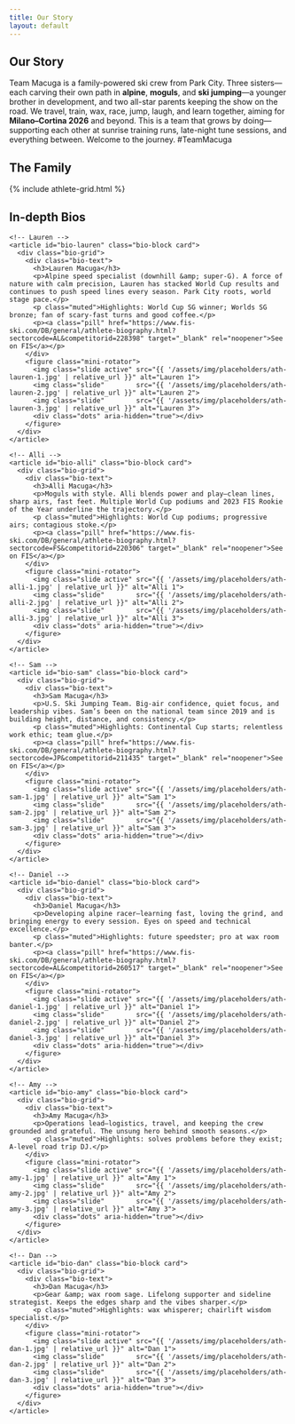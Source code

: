 ```yaml
---
title: Our Story
layout: default
---
```


<section class="container">
  <h1 class="section-title">Our Story</h1>
  <p class="lead">
    Team Macuga is a family-powered ski crew from Park City. Three sisters—each carving their own path in
    <strong>alpine</strong>, <strong>moguls</strong>, and <strong>ski jumping</strong>—a younger brother in development,
    and two all-star parents keeping the show on the road. We travel, train, wax, race, jump, laugh, and learn together,
    aiming for <strong>Milano–Cortina 2026</strong> and beyond. This is a team that grows by doing—supporting each other at
    sunrise training runs, late-night tune sessions, and everything between. Welcome to the journey. #TeamMacuga
  </p>
</section>

<section class="container">
  <h2 class="section-title">The Family</h2>
  <!-- Grid cards; each name links to an anchor below -->
  {% include athlete-grid.html %}
</section>

<section id="bios">
  <div class="container">
    <h2 class="section-title">In-depth Bios</h2>

    <!-- Lauren -->
    <article id="bio-lauren" class="bio-block card">
      <div class="bio-grid">
        <div class="bio-text">
          <h3>Lauren Macuga</h3>
          <p>Alpine speed specialist (downhill &amp; super-G). A force of nature with calm precision, Lauren has stacked World Cup results and continues to push speed lines every season. Park City roots, world stage pace.</p>
          <p class="muted">Highlights: World Cup SG winner; Worlds SG bronze; fan of scary-fast turns and good coffee.</p>
          <p><a class="pill" href="https://www.fis-ski.com/DB/general/athlete-biography.html?sectorcode=AL&competitorid=228398" target="_blank" rel="noopener">See on FIS</a></p>
        </div>
        <figure class="mini-rotator">
          <img class="slide active" src="{{ '/assets/img/placeholders/ath-lauren-1.jpg' | relative_url }}" alt="Lauren 1">
          <img class="slide"        src="{{ '/assets/img/placeholders/ath-lauren-2.jpg' | relative_url }}" alt="Lauren 2">
          <img class="slide"        src="{{ '/assets/img/placeholders/ath-lauren-3.jpg' | relative_url }}" alt="Lauren 3">
          <div class="dots" aria-hidden="true"></div>
        </figure>
      </div>
    </article>

    <!-- Alli -->
    <article id="bio-alli" class="bio-block card">
      <div class="bio-grid">
        <div class="bio-text">
          <h3>Alli Macuga</h3>
          <p>Moguls with style. Alli blends power and play—clean lines, sharp airs, fast feet. Multiple World Cup podiums and 2023 FIS Rookie of the Year underline the trajectory.</p>
          <p class="muted">Highlights: World Cup podiums; progressive airs; contagious stoke.</p>
          <p><a class="pill" href="https://www.fis-ski.com/DB/general/athlete-biography.html?sectorcode=FS&competitorid=220306" target="_blank" rel="noopener">See on FIS</a></p>
        </div>
        <figure class="mini-rotator">
          <img class="slide active" src="{{ '/assets/img/placeholders/ath-alli-1.jpg' | relative_url }}" alt="Alli 1">
          <img class="slide"        src="{{ '/assets/img/placeholders/ath-alli-2.jpg' | relative_url }}" alt="Alli 2">
          <img class="slide"        src="{{ '/assets/img/placeholders/ath-alli-3.jpg' | relative_url }}" alt="Alli 3">
          <div class="dots" aria-hidden="true"></div>
        </figure>
      </div>
    </article>

    <!-- Sam -->
    <article id="bio-sam" class="bio-block card">
      <div class="bio-grid">
        <div class="bio-text">
          <h3>Sam Macuga</h3>
          <p>U.S. Ski Jumping Team. Big-air confidence, quiet focus, and leadership vibes. Sam’s been on the national team since 2019 and is building height, distance, and consistency.</p>
          <p class="muted">Highlights: Continental Cup starts; relentless work ethic; team glue.</p>
          <p><a class="pill" href="https://www.fis-ski.com/DB/general/athlete-biography.html?sectorcode=JP&competitorid=211435" target="_blank" rel="noopener">See on FIS</a></p>
        </div>
        <figure class="mini-rotator">
          <img class="slide active" src="{{ '/assets/img/placeholders/ath-sam-1.jpg' | relative_url }}" alt="Sam 1">
          <img class="slide"        src="{{ '/assets/img/placeholders/ath-sam-2.jpg' | relative_url }}" alt="Sam 2">
          <img class="slide"        src="{{ '/assets/img/placeholders/ath-sam-3.jpg' | relative_url }}" alt="Sam 3">
          <div class="dots" aria-hidden="true"></div>
        </figure>
      </div>
    </article>

    <!-- Daniel -->
    <article id="bio-daniel" class="bio-block card">
      <div class="bio-grid">
        <div class="bio-text">
          <h3>Daniel Macuga</h3>
          <p>Developing alpine racer—learning fast, loving the grind, and bringing energy to every session. Eyes on speed and technical excellence.</p>
          <p class="muted">Highlights: future speedster; pro at wax room banter.</p>
          <p><a class="pill" href="https://www.fis-ski.com/DB/general/athlete-biography.html?sectorcode=AL&competitorid=260517" target="_blank" rel="noopener">See on FIS</a></p>
        </div>
        <figure class="mini-rotator">
          <img class="slide active" src="{{ '/assets/img/placeholders/ath-daniel-1.jpg' | relative_url }}" alt="Daniel 1">
          <img class="slide"        src="{{ '/assets/img/placeholders/ath-daniel-2.jpg' | relative_url }}" alt="Daniel 2">
          <img class="slide"        src="{{ '/assets/img/placeholders/ath-daniel-3.jpg' | relative_url }}" alt="Daniel 3">
          <div class="dots" aria-hidden="true"></div>
        </figure>
      </div>
    </article>

    <!-- Amy -->
    <article id="bio-amy" class="bio-block card">
      <div class="bio-grid">
        <div class="bio-text">
          <h3>Amy Macuga</h3>
          <p>Operations lead—logistics, travel, and keeping the crew grounded and grateful. The unsung hero behind smooth seasons.</p>
          <p class="muted">Highlights: solves problems before they exist; A-level road trip DJ.</p>
        </div>
        <figure class="mini-rotator">
          <img class="slide active" src="{{ '/assets/img/placeholders/ath-amy-1.jpg' | relative_url }}" alt="Amy 1">
          <img class="slide"        src="{{ '/assets/img/placeholders/ath-amy-2.jpg' | relative_url }}" alt="Amy 2">
          <img class="slide"        src="{{ '/assets/img/placeholders/ath-amy-3.jpg' | relative_url }}" alt="Amy 3">
          <div class="dots" aria-hidden="true"></div>
        </figure>
      </div>
    </article>

    <!-- Dan -->
    <article id="bio-dan" class="bio-block card">
      <div class="bio-grid">
        <div class="bio-text">
          <h3>Dan Macuga</h3>
          <p>Gear &amp; wax room sage. Lifelong supporter and sideline strategist. Keeps the edges sharp and the vibes sharper.</p>
          <p class="muted">Highlights: wax whisperer; chairlift wisdom specialist.</p>
        </div>
        <figure class="mini-rotator">
          <img class="slide active" src="{{ '/assets/img/placeholders/ath-dan-1.jpg' | relative_url }}" alt="Dan 1">
          <img class="slide"        src="{{ '/assets/img/placeholders/ath-dan-2.jpg' | relative_url }}" alt="Dan 2">
          <img class="slide"        src="{{ '/assets/img/placeholders/ath-dan-3.jpg' | relative_url }}" alt="Dan 3">
          <div class="dots" aria-hidden="true"></div>
        </figure>
      </div>
    </article>
  </div>
</section>


<script>
/* tiny per-person rotator (re-uses the hero rotator behavior) */
document.querySelectorAll('[class^="rotator-"]').forEach((wrap)=>{
  const slides=[...wrap.querySelectorAll('.slide')], dots=wrap.querySelector('.dots'); let i=0;
  slides.forEach((_,k)=>{const b=document.createElement('button');if(k===0)b.classList.add('active');b.onclick=()=>go(k);dots.appendChild(b);});
  function go(n){ i=n; slides.forEach((s,k)=>s.classList.toggle('active',k===i));
    dots.querySelectorAll('button').forEach((d,k)=>d.classList.toggle('active',k===i)); }
  setInterval(()=>go((i+1)%slides.length), 5000);
});
</script>
